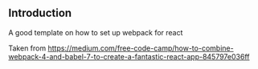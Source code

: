 ## Introduction

A good template on how to set up webpack for react

Taken from 
https://medium.com/free-code-camp/how-to-combine-webpack-4-and-babel-7-to-create-a-fantastic-react-app-845797e036ff